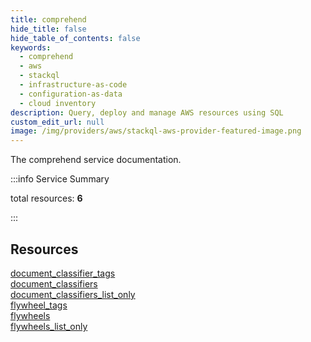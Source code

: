```yaml
---
title: comprehend
hide_title: false
hide_table_of_contents: false
keywords:
  - comprehend
  - aws
  - stackql
  - infrastructure-as-code
  - configuration-as-data
  - cloud inventory
description: Query, deploy and manage AWS resources using SQL
custom_edit_url: null
image: /img/providers/aws/stackql-aws-provider-featured-image.png
---
```


The comprehend service documentation.

:::info Service Summary

<div class="row">
<div class="providerDocColumn">
<span>total resources:&nbsp;<b>6</b></span><br />
</div>
</div>

:::

## Resources
<div class="row">
<div class="providerDocColumn">
<a href="/providers/aws/comprehend/document_classifier_tags/">document_classifier_tags</a><br />
<a href="/providers/aws/comprehend/document_classifiers/">document_classifiers</a><br />
<a href="/providers/aws/comprehend/document_classifiers_list_only/">document_classifiers_list_only</a>
</div>
<div class="providerDocColumn">
<a href="/providers/aws/comprehend/flywheel_tags/">flywheel_tags</a><br />
<a href="/providers/aws/comprehend/flywheels/">flywheels</a><br />
<a href="/providers/aws/comprehend/flywheels_list_only/">flywheels_list_only</a>
</div>
</div>